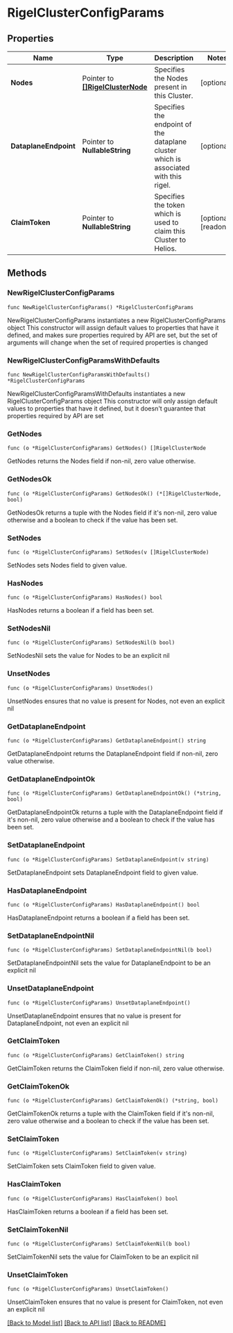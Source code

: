 # RigelClusterConfigParams

## Properties

Name | Type | Description | Notes
------------ | ------------- | ------------- | -------------
**Nodes** | Pointer to [**[]RigelClusterNode**](RigelClusterNode.md) | Specifies the Nodes present in this Cluster. | [optional] 
**DataplaneEndpoint** | Pointer to **NullableString** | Specifies the endpoint of the dataplane cluster which is associated with this rigel. | [optional] 
**ClaimToken** | Pointer to **NullableString** | Specifies the token which is used to claim this Cluster to Helios. | [optional] [readonly] 

## Methods

### NewRigelClusterConfigParams

`func NewRigelClusterConfigParams() *RigelClusterConfigParams`

NewRigelClusterConfigParams instantiates a new RigelClusterConfigParams object
This constructor will assign default values to properties that have it defined,
and makes sure properties required by API are set, but the set of arguments
will change when the set of required properties is changed

### NewRigelClusterConfigParamsWithDefaults

`func NewRigelClusterConfigParamsWithDefaults() *RigelClusterConfigParams`

NewRigelClusterConfigParamsWithDefaults instantiates a new RigelClusterConfigParams object
This constructor will only assign default values to properties that have it defined,
but it doesn't guarantee that properties required by API are set

### GetNodes

`func (o *RigelClusterConfigParams) GetNodes() []RigelClusterNode`

GetNodes returns the Nodes field if non-nil, zero value otherwise.

### GetNodesOk

`func (o *RigelClusterConfigParams) GetNodesOk() (*[]RigelClusterNode, bool)`

GetNodesOk returns a tuple with the Nodes field if it's non-nil, zero value otherwise
and a boolean to check if the value has been set.

### SetNodes

`func (o *RigelClusterConfigParams) SetNodes(v []RigelClusterNode)`

SetNodes sets Nodes field to given value.

### HasNodes

`func (o *RigelClusterConfigParams) HasNodes() bool`

HasNodes returns a boolean if a field has been set.

### SetNodesNil

`func (o *RigelClusterConfigParams) SetNodesNil(b bool)`

 SetNodesNil sets the value for Nodes to be an explicit nil

### UnsetNodes
`func (o *RigelClusterConfigParams) UnsetNodes()`

UnsetNodes ensures that no value is present for Nodes, not even an explicit nil
### GetDataplaneEndpoint

`func (o *RigelClusterConfigParams) GetDataplaneEndpoint() string`

GetDataplaneEndpoint returns the DataplaneEndpoint field if non-nil, zero value otherwise.

### GetDataplaneEndpointOk

`func (o *RigelClusterConfigParams) GetDataplaneEndpointOk() (*string, bool)`

GetDataplaneEndpointOk returns a tuple with the DataplaneEndpoint field if it's non-nil, zero value otherwise
and a boolean to check if the value has been set.

### SetDataplaneEndpoint

`func (o *RigelClusterConfigParams) SetDataplaneEndpoint(v string)`

SetDataplaneEndpoint sets DataplaneEndpoint field to given value.

### HasDataplaneEndpoint

`func (o *RigelClusterConfigParams) HasDataplaneEndpoint() bool`

HasDataplaneEndpoint returns a boolean if a field has been set.

### SetDataplaneEndpointNil

`func (o *RigelClusterConfigParams) SetDataplaneEndpointNil(b bool)`

 SetDataplaneEndpointNil sets the value for DataplaneEndpoint to be an explicit nil

### UnsetDataplaneEndpoint
`func (o *RigelClusterConfigParams) UnsetDataplaneEndpoint()`

UnsetDataplaneEndpoint ensures that no value is present for DataplaneEndpoint, not even an explicit nil
### GetClaimToken

`func (o *RigelClusterConfigParams) GetClaimToken() string`

GetClaimToken returns the ClaimToken field if non-nil, zero value otherwise.

### GetClaimTokenOk

`func (o *RigelClusterConfigParams) GetClaimTokenOk() (*string, bool)`

GetClaimTokenOk returns a tuple with the ClaimToken field if it's non-nil, zero value otherwise
and a boolean to check if the value has been set.

### SetClaimToken

`func (o *RigelClusterConfigParams) SetClaimToken(v string)`

SetClaimToken sets ClaimToken field to given value.

### HasClaimToken

`func (o *RigelClusterConfigParams) HasClaimToken() bool`

HasClaimToken returns a boolean if a field has been set.

### SetClaimTokenNil

`func (o *RigelClusterConfigParams) SetClaimTokenNil(b bool)`

 SetClaimTokenNil sets the value for ClaimToken to be an explicit nil

### UnsetClaimToken
`func (o *RigelClusterConfigParams) UnsetClaimToken()`

UnsetClaimToken ensures that no value is present for ClaimToken, not even an explicit nil

[[Back to Model list]](../README.md#documentation-for-models) [[Back to API list]](../README.md#documentation-for-api-endpoints) [[Back to README]](../README.md)


